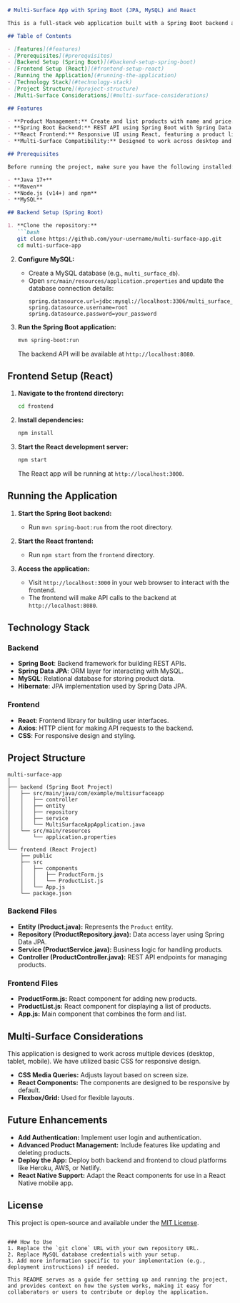 ```markdown
# Multi-Surface App with Spring Boot (JPA, MySQL) and React

This is a full-stack web application built with a Spring Boot backend and a React frontend. The backend is powered by Spring Data JPA with MySQL, and the frontend is built using React. The app is designed to be multi-surface, meaning it is responsive and works well on different screen sizes.

## Table of Contents

- [Features](#features)
- [Prerequisites](#prerequisites)
- [Backend Setup (Spring Boot)](#backend-setup-spring-boot)
- [Frontend Setup (React)](#frontend-setup-react)
- [Running the Application](#running-the-application)
- [Technology Stack](#technology-stack)
- [Project Structure](#project-structure)
- [Multi-Surface Considerations](#multi-surface-considerations)

## Features

- **Product Management:** Create and list products with name and price.
- **Spring Boot Backend:** REST API using Spring Boot with Spring Data JPA and MySQL.
- **React Frontend:** Responsive UI using React, featuring a product list and form to add new products.
- **Multi-Surface Compatibility:** Designed to work across desktop and mobile devices.

## Prerequisites

Before running the project, make sure you have the following installed:

- **Java 17+**
- **Maven**
- **Node.js (v14+) and npm**
- **MySQL**

## Backend Setup (Spring Boot)

1. **Clone the repository:**
   ```bash
   git clone https://github.com/your-username/multi-surface-app.git
   cd multi-surface-app
   ```

2. **Configure MySQL:**
    - Create a MySQL database (e.g., `multi_surface_db`).
    - Open `src/main/resources/application.properties` and update the database connection details:
      ```properties
      spring.datasource.url=jdbc:mysql://localhost:3306/multi_surface_db
      spring.datasource.username=root
      spring.datasource.password=your_password
      ```

3. **Run the Spring Boot application:**
   ```bash
   mvn spring-boot:run
   ```

   The backend API will be available at `http://localhost:8080`.

## Frontend Setup (React)

1. **Navigate to the frontend directory:**
   ```bash
   cd frontend
   ```

2. **Install dependencies:**
   ```bash
   npm install
   ```

3. **Start the React development server:**
   ```bash
   npm start
   ```

   The React app will be running at `http://localhost:3000`.

## Running the Application

1. **Start the Spring Boot backend:**
    - Run `mvn spring-boot:run` from the root directory.

2. **Start the React frontend:**
    - Run `npm start` from the `frontend` directory.

3. **Access the application:**
    - Visit `http://localhost:3000` in your web browser to interact with the frontend.
    - The frontend will make API calls to the backend at `http://localhost:8080`.

## Technology Stack

### Backend
- **Spring Boot**: Backend framework for building REST APIs.
- **Spring Data JPA**: ORM layer for interacting with MySQL.
- **MySQL**: Relational database for storing product data.
- **Hibernate**: JPA implementation used by Spring Data JPA.

### Frontend
- **React**: Frontend library for building user interfaces.
- **Axios**: HTTP client for making API requests to the backend.
- **CSS**: For responsive design and styling.

## Project Structure

```
multi-surface-app
│
├── backend (Spring Boot Project)
│   ├── src/main/java/com/example/multisurfaceapp
│   │   ├── controller
│   │   ├── entity
│   │   ├── repository
│   │   ├── service
│   │   └── MultiSurfaceAppApplication.java
│   └── src/main/resources
│       └── application.properties
│
└── frontend (React Project)
    ├── public
    ├── src
    │   ├── components
    │   │   ├── ProductForm.js
    │   │   └── ProductList.js
    │   └── App.js
    └── package.json
```

### Backend Files
- **Entity (Product.java):** Represents the `Product` entity.
- **Repository (ProductRepository.java):** Data access layer using Spring Data JPA.
- **Service (ProductService.java):** Business logic for handling products.
- **Controller (ProductController.java):** REST API endpoints for managing products.

### Frontend Files
- **ProductForm.js:** React component for adding new products.
- **ProductList.js:** React component for displaying a list of products.
- **App.js:** Main component that combines the form and list.

## Multi-Surface Considerations

This application is designed to work across multiple devices (desktop, tablet, mobile). We have utilized basic CSS for responsive design.

- **CSS Media Queries:** Adjusts layout based on screen size.
- **React Components:** The components are designed to be responsive by default.
- **Flexbox/Grid:** Used for flexible layouts.

## Future Enhancements

- **Add Authentication:** Implement user login and authentication.
- **Advanced Product Management:** Include features like updating and deleting products.
- **Deploy the App:** Deploy both backend and frontend to cloud platforms like Heroku, AWS, or Netlify.
- **React Native Support:** Adapt the React components for use in a React Native mobile app.

## License

This project is open-source and available under the [MIT License](LICENSE).
```

### How to Use
1. Replace the `git clone` URL with your own repository URL.
2. Replace MySQL database credentials with your setup.
3. Add more information specific to your implementation (e.g., deployment instructions) if needed.

This README serves as a guide for setting up and running the project, and provides context on how the system works, making it easy for collaborators or users to contribute or deploy the application.
